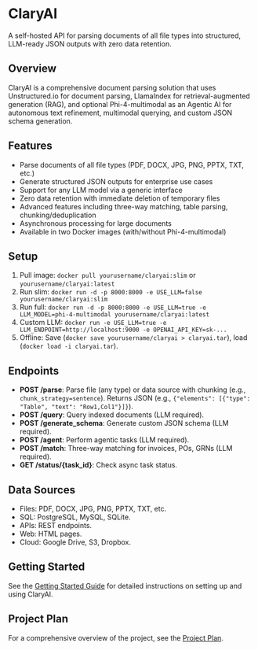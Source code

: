 # ClaryAI

A self-hosted API for parsing documents of all file types into structured, LLM-ready JSON outputs with zero data retention.

## Overview

ClaryAI is a comprehensive document parsing solution that uses Unstructured.io for document parsing, LlamaIndex for retrieval-augmented generation (RAG), and optional Phi-4-multimodal as an Agentic AI for autonomous text refinement, multimodal querying, and custom JSON schema generation.

## Features

- Parse documents of all file types (PDF, DOCX, JPG, PNG, PPTX, TXT, etc.)
- Generate structured JSON outputs for enterprise use cases
- Support for any LLM model via a generic interface
- Zero data retention with immediate deletion of temporary files
- Advanced features including three-way matching, table parsing, chunking/deduplication
- Asynchronous processing for large documents
- Available in two Docker images (with/without Phi-4-multimodal)

## Setup

1. Pull image: `docker pull yourusername/claryai:slim` or `yourusername/claryai:latest`
2. Run slim: `docker run -d -p 8000:8000 -e USE_LLM=false yourusername/claryai:slim`
3. Run full: `docker run -d -p 8000:8000 -e USE_LLM=true -e LLM_MODEL=phi-4-multimodal yourusername/claryai:latest`
4. Custom LLM: `docker run -e USE_LLM=true -e LLM_ENDPOINT=http://localhost:9000 -e OPENAI_API_KEY=sk-...`
5. Offline: Save (`docker save yourusername/claryai > claryai.tar`), load (`docker load -i claryai.tar`).

## Endpoints

- **POST /parse**: Parse file (any type) or data source with chunking (e.g., `chunk_strategy=sentence`). Returns JSON (e.g., `{"elements": [{"type": "Table", "text": "Row1,Col1"}]}`).
- **POST /query**: Query indexed documents (LLM required).
- **POST /generate_schema**: Generate custom JSON schema (LLM required).
- **POST /agent**: Perform agentic tasks (LLM required).
- **POST /match**: Three-way matching for invoices, POs, GRNs (LLM required).
- **GET /status/{task_id}**: Check async task status.

## Data Sources

- Files: PDF, DOCX, JPG, PNG, PPTX, TXT, etc.
- SQL: PostgreSQL, MySQL, SQLite.
- APIs: REST endpoints.
- Web: HTML pages.
- Cloud: Google Drive, S3, Dropbox.

## Getting Started

See the [Getting Started Guide](Documentation/get_started.markdown) for detailed instructions on setting up and using ClaryAI.

## Project Plan

For a comprehensive overview of the project, see the [Project Plan](Documentation/project_plan.markdown).
